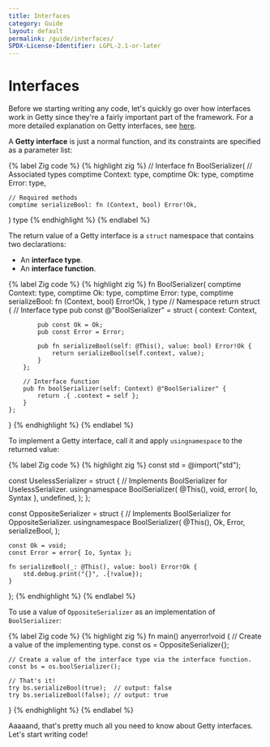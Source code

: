 ```yaml
---
title: Interfaces
category: Guide
layout: default
permalink: /guide/interfaces/
SPDX-License-Identifier: LGPL-2.1-or-later
---
```


# Interfaces

Before we starting writing any code, let's quickly go over how interfaces work in Getty since they're a fairly important part of the framework.
For a more detailed explanation on Getty interfaces, see [here]().

A __Getty interface__ is just a normal function, and its constraints are specified as a parameter list:

{% label Zig code %}
{% highlight zig %}
// Interface
fn BoolSerializer(
    // Associated types
    comptime Context: type,
    comptime Ok: type,
    comptime Error: type,

    // Required methods
    comptime serializeBool: fn (Context, bool) Error!Ok,
) type
{% endhighlight %}
{% endlabel %}

The return value of a Getty interface is a `struct` namespace that contains two declarations:

- An __interface type__.
- An __interface function__.

{% label Zig code %}
{% highlight zig %}
fn BoolSerializer(
    comptime Context: type,
    comptime Ok: type,
    comptime Error: type,
    comptime serializeBool: fn (Context, bool) Error!Ok,
) type
    // Namespace
    return struct {
        // Interface type
        pub const @"BoolSerializer" = struct {
            context: Context,

            pub const Ok = Ok;
            pub const Error = Error;

            pub fn serializeBool(self: @This(), value: bool) Error!Ok {
                return serializeBool(self.context, value);
            }
        };

        // Interface function
        pub fn boolSerializer(self: Context) @"BoolSerializer" {
            return .{ .context = self };
        }
    };
}
{% endhighlight %}
{% endlabel %}

To implement a Getty interface, call it and apply `usingnamespace` to the returned value:

{% label Zig code %}
{% highlight zig %}
const std = @import("std");

const UselessSerializer = struct {
    // Implements BoolSerializer for UselessSerializer.
    usingnamespace BoolSerializer(
        @This(),
        void,
        error{ Io, Syntax },
        undefined,
    );
};

const OppositeSerializer = struct {
    // Implements BoolSerializer for OppositeSerializer.
    usingnamespace BoolSerializer(
        @This(),
        Ok,
        Error,
        serializeBool,
    );

    const Ok = void;
    const Error = error{ Io, Syntax };

    fn serializeBool(_: @This(), value: bool) Error!Ok {
        std.debug.print("{}", .{!value});
    }
};
{% endhighlight %}
{% endlabel %}

To use a value of `OppositeSerializer` as an implementation of `BoolSerializer`:

{% label Zig code %}
{% highlight zig %}
fn main() anyerror!void {
    // Create a value of the implementing type.
    const os = OppositeSerializer{};

    // Create a value of the interface type via the interface function.
    const bs = os.boolSerializer();

    // That's it!
    try bs.serializeBool(true);  // output: false
    try bs.serializeBool(false); // output: true
}
{% endhighlight %}
{% endlabel %}

Aaaaand, that's pretty much all you need to know about Getty interfaces. Let's start writing code!
